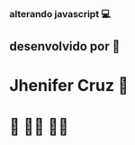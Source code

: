 ### alterando javascript :computer:
## desenvolvido por :rainbow:
# Jhenifer Cruz :butterfly: 
# :money_with_wings: :massage_woman: :massage_woman:
